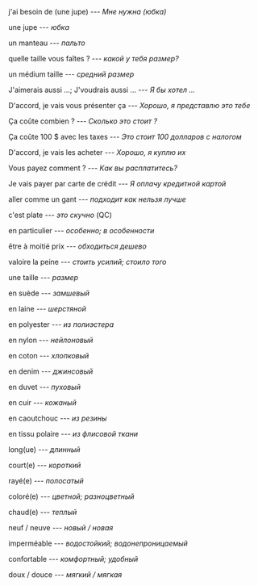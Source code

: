 j'ai besoin de (une jupe) --- *Мне нужна (юбка)*



une jupe --- *юбка*



un manteau --- *пальто*



quelle taille vous faîtes ? --- *какой у тебя размер?*



un médium taille --- *средний размер*



J'aimerais aussi ...;
J'voudrais aussi ... --- *Я бы хотел ...*



D'accord, je vais vous présenter ça --- *Хорошо, я представлю это тебе*



Ça coûte combien ? --- *Сколько это стоит ?*



Ça coûte 100 $ avec les taxes --- *Это стоит 100 долларов с налогом*



D'accord, je vais les acheter --- *Хорошо, я куплю их*



Vous payez comment ? --- *Как вы расплатитесь?*



Je vais payer par carte de crédit --- *Я оплачу кредитной картой*



aller comme un gant --- *подходит как нельзя лучше*



c'est plate --- *это скучно* (QC)



en particulier --- *особенно; в особенности*



être à moitié prix --- *обходиться дешево*



valoire la peine --- *стоить усилий; стоило того*



une taille --- *размер*



en suède --- *замшевый*



en laine --- *шерстяной*



en polyester --- *из полиэстера*



en nylon --- *нейлоновый*



en coton --- *хлопковый*



en denim --- *джинсовый*



en duvet --- *пуховый*



en cuir --- *кожаный*



en caoutchouc --- *из резины*



en tissu polaire --- *из флисовой ткани*



long(ue) --- *длинный*



court(e) --- *короткий*



rayé(e) --- *полосатый*



coloré(e) --- *цветной; разноцветный*



chaud(e) --- *теплый*



neuf / neuve --- *новый / новая*



imperméable --- *водостойкий; водонепроницаемый*



confortable --- *комфортный; удобный*



doux / douce --- *мягкий / мягкая*